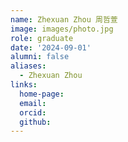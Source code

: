 ```yaml
---
name: Zhexuan Zhou 周哲萱
image: images/photo.jpg
role: graduate
date: '2024-09-01'
alumni: false
aliases:
  - Zhexuan Zhou
links:
  home-page: 
  email: 
  orcid: 
  github: 
---
```


